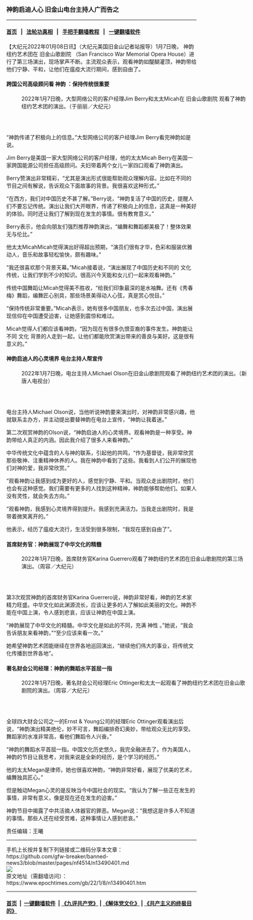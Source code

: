 ### 神韵启迪人心 旧金山电台主持人广而告之
------------------------

#### [首页](https://github.com/gfw-breaker/banned-news3/blob/master/README.md) &nbsp;&nbsp;|&nbsp;&nbsp; [法轮功真相](https://github.com/begood0513/basic/blob/master/README.md)  &nbsp;&nbsp;|&nbsp;&nbsp; [手把手翻墙教程](https://github.com/gfw-breaker/guides/wiki)  &nbsp;&nbsp;|&nbsp;&nbsp; [一键翻墙软件](https://github.com/gfw-breaker/nogfw/blob/master/README.md)  



<div><p>
 【大纪元2022年01月08日讯】（大纪元美国旧金山记者站报导）1月7日晚，
 <ok href="https://www.epochtimes.com/gb/tag/%E7%A5%9E%E9%9F%B5.html">
  神韵
 </ok>
 纽约艺术团在
 <ok href="https://www.epochtimes.com/gb/tag/%E6%97%A7%E9%87%91%E5%B1%B1%E6%AD%8C%E5%89%A7%E9%99%A2.html">
  旧金山歌剧院
 </ok>
 （San Francisco War Memorial Opera House）进行了第三场演出，现场掌声不断。主流观众表示，观看神韵如醍醐灌顶，神韵带给他们宁静、平和，让他们在瘟疫大流行期间，感到自由了。
</p>
<h4>
 跨国公司高级顾问看
 <ok href="https://www.epochtimes.com/gb/tag/%E7%A5%9E%E9%9F%B5.html">
  神韵
 </ok>
 ：保持传统很重要
</h4>
<figure aria-describedby="caption-attachment-13490413" class="wp-caption aligncenter" id="attachment_13490413" style="width: 600px">
 <ok href="https://i.epochtimes.com/assets/uploads/2022/01/id13490413-2201080233122124.jpg" target="_blank">
  <img alt="" class="size-large wp-image-13490413" src="https://i.epochtimes.com/assets/uploads/2022/01/id13490413-2201080233122124-600x400.jpg" title=""/>
 </ok>
 <br/><figcaption class="wp-caption-text" id="caption-attachment-13490413">
  2022年1月7日晚，大型网络公司的客户经理Jim Berry和太太Micah在
  <ok href="https://www.epochtimes.com/gb/tag/%E6%97%A7%E9%87%91%E5%B1%B1%E6%AD%8C%E5%89%A7%E9%99%A2.html">
   旧金山歌剧院
  </ok>
  观看了神韵纽约艺术团的演出。（于丽丽／大纪元）
 </figcaption><br/>
</figure><br/>
<p>
 “神韵传递了积极向上的信息。”大型网络公司的客户经理Jim Berry看完神韵如是说。
</p>
<p>
 Jim Berry是美国一家大型网络公司的客户经理，他的太太Micah Berry在美国一家跨国能源公司担任高级顾问。夫妇带着两个女儿一家四口观看了神韵演出。
</p>
<p>
 Berry赞演出非常精彩，“尤其是演出形式很能帮助观众理解内容。比如在不同的节目之间有解说，告诉观众下面故事的背景。我很喜欢这种形式。”
</p>
<p>
 “在西方，我们对中国历史不甚了解。”Berry说，“神韵复活了中国的历史，提醒人们不要忘记传统。演出让我们大开眼界，传递了积极向上的信息，这真是一种美好的体验。同时还让我们了解到现在发生的事情。很有教育意义。”
</p>
<p>
 Berry表示，他会向朋友们强烈推荐神韵演出，“编舞和舞蹈都美极了！整体效果无与伦比。”
</p>
<p>
 他太太MicahMicah觉得演出好得超出预期，“演员们很有才华，色彩和服装优雅动人，音乐和故事轻松愉快，颇有趣味。”
</p>
<p>
 “我还很喜欢那个背景天幕。”Micah接着说，“演出展现了中国历史和不同的
 <ok href="https://www.epochtimes.com/gb/tag/%E6%96%87%E5%8C%96.html">
  文化
 </ok>
 传统，让我们学到不少的知识。很高兴今天能和女儿们一起来观看神韵。”
</p>
<p>
 传统中国舞蹈让Micah觉得美不胜收，“给我们印象最深的是水袖舞。还有《秀春梅》舞蹈，编舞匠心别具，那些场景美得动人心弦，真是赏心悦目。”
</p>
<p>
 “保持传统非常重要。”Micah表示，她有很多中国朋友，也多次去过中国，演出展现信仰在中国遭受迫害，让她感到震惊和难过。
</p>
<p>
 Micah觉得人们都应该看神韵，“因为现在有很多仇恨亚裔的事件发生。神韵能让不同
 <ok href="https://www.epochtimes.com/gb/tag/%E6%96%87%E5%8C%96.html">
  文化
 </ok>
 背景的人走到一起，让他们都能欣赏演出带来的善良与美好。这是很有意义的。”
</p>
<h4>
 神韵启迪人的心灵境界 电台主持人帮宣传
</h4>
<figure aria-describedby="caption-attachment-13490417" class="wp-caption aligncenter" id="attachment_13490417" style="width: 600px">
 <ok href="https://i.epochtimes.com/assets/uploads/2022/01/id13490417-2201080250382124.jpg" target="_blank">
  <img alt="" class="size-large wp-image-13490417" src="https://i.epochtimes.com/assets/uploads/2022/01/id13490417-2201080250382124-600x400.jpg" title=""/>
 </ok>
 <br/><figcaption class="wp-caption-text" id="caption-attachment-13490417">
  2022年1月7日晚，电台主持人Michael Olson在旧金山歌剧院观看了神韵纽约艺术团的演出。（新唐人电视台）
 </figcaption><br/>
</figure><br/>
<p>
 电台主持人Michael Olson说，当他听说神韵要来演出时，对神韵非常感兴趣，他就联系主办方，并主动提出要替神韵在电台上宣传，“神韵让我着迷。”
</p>
<p>
 第二次观赏神韵的Olson说，“神韵启迪人的心灵境界。观看神韵是一种享受。神韵带给人真正的内涵。因此我介绍了很多人来看神韵。”
</p>
<p>
 中华传统文化中蕴含的人与神的联系，引起他的共鸣，“作为基督徒，我非常欣赏那些敬神、注重精神休养的人。我在神韵中看到了这些。我看到人们公开的展现他们对神的爱，我非常欣赏。”
</p>
<p>
 “观看神韵让我感到成为更好的人，感觉到宁静、平和。当观众走出剧院时，他们也会有这种感觉。我们需要有更多的人找到这种精神，神韵能够帮助他们。如果人没有灵性，就会失去方向。”
</p>
<p>
 “观看神韵，我感到心灵境界得到提升。我感到充满活力。当我走出剧院时，我是带着微笑离开的。”
</p>
<p>
 他表示，经历了瘟疫大流行，生活受到很多限制，“我现在感到自由了”。
</p>
<h4>
 首席财务官：神韵展现了中华文化的精髓
</h4>
<figure aria-describedby="caption-attachment-13490418" class="wp-caption aligncenter" id="attachment_13490418" style="width: 600px">
 <ok href="https://i.epochtimes.com/assets/uploads/2022/01/id13490418-2201080233012124.jpg" target="_blank">
  <img alt="" class="size-large wp-image-13490418" src="https://i.epochtimes.com/assets/uploads/2022/01/id13490418-2201080233012124-600x400.jpg" title=""/>
 </ok>
 <br/><figcaption class="wp-caption-text" id="caption-attachment-13490418">
  2022年1月7日晚，首席财务官Karina Guerrero观看了神韵纽约艺术团在旧金山歌剧院的第三场演出。（周容／大纪元）
 </figcaption><br/>
</figure><br/>
<p>
 第3次观赏神韵的首席财务官Karina Guerrero说，神韵非常好看，神韵的艺术家精力旺盛。中华文化如此渊源流长，应该让更多的人了解如此美丽的文化。神韵不能在中国上演，令人感到悲哀，应该让神韵在中国上演。
</p>
<p>
 “神韵展现了中华文化的精髓。中华文化是如此的不同，充满
 <ok href="https://www.epochtimes.com/gb/tag/%E7%A5%9E%E6%80%A7.html">
  神性
 </ok>
 。”她说，“我会告诉朋友来看神韵，”“至少应该来看一次。”
</p>
<p>
 她希望神韵艺术团能继续在世界各地巡回演出，“继续他们伟大的事业，将传统文化传播到世界各地”。
</p>
<h4>
 著名财会公司经理：神韵的舞蹈水平首屈一指
</h4>
<figure aria-describedby="caption-attachment-13490420" class="wp-caption aligncenter" id="attachment_13490420" style="width: 600px">
 <ok href="https://i.epochtimes.com/assets/uploads/2022/01/id13490420-2201080232582124.jpg" target="_blank">
  <img alt="" class="size-large wp-image-13490420" src="https://i.epochtimes.com/assets/uploads/2022/01/id13490420-2201080232582124-600x400.jpg" title=""/>
 </ok>
 <br/><figcaption class="wp-caption-text" id="caption-attachment-13490420">
  2022年1月7日晚，著名财会公司经理Eric Ottinger和太太一起观看了神韵纽约艺术团在旧金山歌剧院的演出。（周容／大纪元）
 </figcaption><br/>
</figure><br/>
<p>
 全球四大财会公司之一的Ernst &amp; Young公司的经理Eric Ottinger观看演出后说，“神韵演出精美绝伦，妙不可言，舞蹈编排奇幻奥妙，带给观众无比的享受。舞蹈家的水准非常高，看他们舞蹈令人兴奋。”
</p>
<p>
 “神韵的舞蹈水平首屈一指。中国文化历史悠久，我完全融进去了。作为美国人，神韵的节目让我思考，对我来说是全新的经历，是个学习的经历。”
</p>
<p>
 他的太太Megan是律师，她也很喜欢神韵，“神韵非常好看，展现了优美的艺术，编舞独具匠心。”
</p>
<p>
 但是触动Megan心灵的是反映当今中国社会的现实。“我认为了解一些正在发生的事情，非常有意义，像是现在还在发生的迫害。”
</p>
<p>
 神韵节目中揭露了中共活摘人体器官的罪恶。Megan说：“我想这是许多人不知道的事情。那些人还在经受苦难，这种事情让人感到悲哀。”
</p>
<p>
 责任编辑：王曦
</p>
</div>
<hr/>
手机上长按并复制下列链接或二维码分享本文章：<br/>
https://github.com/gfw-breaker/banned-news3/blob/master/pages/nf4514/n13490401.md <br/>
<a href='https://github.com/gfw-breaker/banned-news3/blob/master/pages/nf4514/n13490401.md'><img src='https://github.com/gfw-breaker/banned-news3/blob/master/pages/nf4514/n13490401.md.png'/></a> <br/>
原文地址（需翻墙访问）：https://www.epochtimes.com/gb/22/1/8/n13490401.htm


------------------------
#### [首页](https://github.com/gfw-breaker/banned-news3/blob/master/README.md) &nbsp;|&nbsp; [一键翻墙软件](https://github.com/gfw-breaker/nogfw/blob/master/README.md) &nbsp;| [《九评共产党》](https://github.com/gfw-breaker/9ping.md/blob/master/README.md#九评之一评共产党是什么) | [《解体党文化》](https://github.com/gfw-breaker/jtdwh.md/blob/master/README.md) | [《共产主义的终极目的》](https://github.com/gfw-breaker/gczydzjmd.md/blob/master/README.md)


<img src='http://gfw-breaker.win/banned-news3/pages/nf4514/n13490401.md' width='0px' height='0px'/>